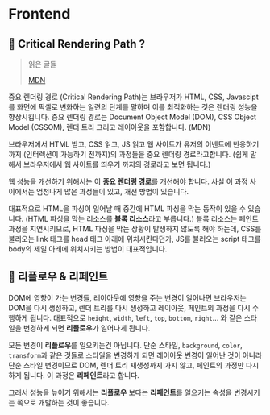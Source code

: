 # Frontend

## 🤔 Critical Rendering Path ?

> 읽은 글들
>
> [MDN](https://developer.mozilla.org/ko/docs/Web/Performance/Critical_rendering_path)

중요 렌더링 경로 (Critical Rendering Path)는 브라우저가 HTML, CSS, Javascipt를 화면에 픽셀로 변화하는 일련의 단계를 말하며 이를 최적화하는 것은 렌더링 성능을 향상시킵니다. 중요 렌더링 경로는 Document Object Model (DOM), CSS Object Model (CSSOM), 렌더 트리 그리고 레이아웃을 포함합니다. (MDN)

브라우저에서 HTML 받고, CSS 읽고, JS 읽고 웹 사이트가 유저의 이벤트에 반응하기 까지 (인터렉션이 가능하기 전까지)의 과정들을 중요 렌더링 경로라고합니다. (쉽게 말해서 브라우저에서 웹 사이트를 띄우기 까지의 경로라고 보면 됩니다.)

웹 성능을 개선하기 위해서는 이 **중요 렌더링 경로**를 개선해야 합니다. 사실 이 과정 사이에서는 엄청나게 많은 과정들이 있고, 개선 방법이 있습니다.

대표적으로 HTML을 파싱이 일어날 때 중간에 HTML 파싱을 막는 동작이 있을 수 있습니다. (HTML 파싱을 막는 리소스를 **블록 리소스**라고 부릅니다.) 블록 리소스는 페인트 과정을 지연시키므로, HTML 파싱을 막는 상황이 발생하지 않도록 해야 하는데, CSS를 불러오는 link 태그를 head 태그 아래에 위치시킨다던가, JS를 불러오는 script 태그를 body의 제일 아래에 위치시키는 방법이 대표적입니다.

## 🤔 리플로우 & 리페인트

DOM에 영향이 가는 변경들, 레이아웃에 영향을 주는 변경이 일어나면 브라우저는 DOM을 다시 생성하고, 렌더 트리를 다시 생성하고 레이아웃, 페인트의 과정을 다시 수행하게 됩니다.
대표적으로 `height`, `width`, `left`, `top`, `bottom`, `right`... 와 같은 스타일을 변경하게 되면 **리플로우**가 일어나게 됩니다.

모든 변경이 **리플로우**를 일으키는건 아닙니다. 단순 스타일, `background`, `color`, `transform`과 같은 것들로 스타일을 변경하게 되면 레이아웃 변경이 일어난 것이 아니라 단순 스타일 변경이므로 DOM, 렌더 트리 재생성까지 가지 않고, 페인트의 과정만 다시 하게 됩니다. 이 과정은 **리페인트**라고 합니다.

그래서 성능을 높이기 위해서는 **리플로우** 보다는 **리페인트**를 일으키는 속성을 변경시키는 쪽으로 개발하는 것이 좋습니다.
